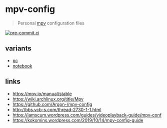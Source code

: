# mpv-config

> Personal [mpv](https://github.com/mpv-player/mpv) configuration files

[![pre-commit.ci](https://results.pre-commit.ci/badge/github/DeadNews/mpv-config/main.svg)](https://results.pre-commit.ci/latest/github/DeadNews/mpv-config/main)

## variants

- [pc](https://github.com/DeadNews/mpv-config)
- [notebook](https://github.com/DeadNews/mpv-config/tree/notebook)

## links

- <https://mpv.io/manual/stable>
- <https://wiki.archlinux.org/title/Mpv>
- <https://github.com/Argon-/mpv-config>
- <http://bbs.vcb-s.com/thread-2730-1-1.html>
- <https://iamscum.wordpress.com/guides/videoplayback-guide/mpv-conf>
- <https://kokomins.wordpress.com/2019/10/14/mpv-config-guide>
